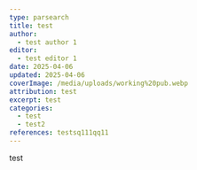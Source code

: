 ```yaml
---
type: parsearch
title: test
author:
  - test author 1
editor:
  - test editor 1
date: 2025-04-06
updated: 2025-04-06
coverImage: /media/uploads/working%20pub.webp
attribution: test
excerpt: test
categories:
  - test
  - test2
references: testsq111qq11
---
```


test
